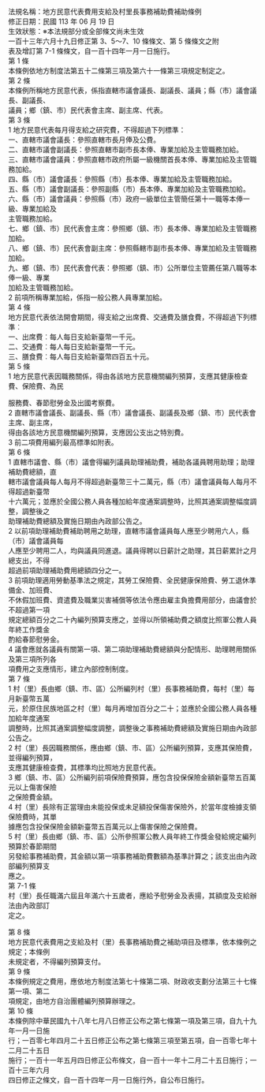 法規名稱：地方民意代表費用支給及村里長事務補助費補助條例  
修正日期：民國 113 年 06 月 19 日  
生效狀態：※本法規部分或全部條文尚未生效  
一百十三年六月十九日修正第 3、5～7、10 條條文、第 5 條條文之附  
表及增訂第 7-1 條條文，自一百十四年一月一日施行。  
第 1 條  
本條例依地方制度法第五十二條第三項及第六十一條第三項規定制定之。  
第 2 條  
本條例所稱地方民意代表，係指直轄市議會議長、副議長、議員；縣（市）議會議長、副議長、  
議員；鄉（鎮、市）民代表會主席、副主席、代表。  
第 3 條  
1 地方民意代表每月得支給之研究費，不得超過下列標準：  
一、直轄市議會議長：參照直轄市長月俸及公費。  
二、直轄市議會副議長：參照直轄市副市長本俸、專業加給及主管職務加給。  
三、直轄市議會議員：參照直轄市政府所屬一級機關首長本俸、專業加給及主管職務加給。  
四、縣（市）議會議長：參照縣（市）長本俸、專業加給及主管職務加給。  
五、縣（市）議會副議長：參照副縣（市）長本俸、專業加給及主管職務加給。  
六、縣（市）議會議員：參照縣（市）政府一級單位主管簡任第十一職等本俸一級、專業加給及  
主管職務加給。  
七、鄉（鎮、市）民代表會主席：參照鄉（鎮、市）長本俸、專業加給及主管職務加給。  
八、鄉（鎮、市）民代表會副主席：參照縣轄市副市長本俸、專業加給及主管職務加給。  
九、鄉（鎮、市）民代表會代表：參照鄉（鎮、市）公所單位主管薦任第八職等本俸一級、專業  
加給及主管職務加給。  
2 前項所稱專業加給，係指一般公務人員專業加給。  
第 4 條  
地方民意代表依法開會期間，得支給之出席費、交通費及膳食費，不得超過下列標準︰  
一、出席費︰每人每日支給新臺幣一千元。  
二、交通費︰每人每日支給新臺幣一千元。  
三、膳食費︰每人每日支給新臺幣四百五十元。  
第 5 條  
1 地方民意代表因職務關係，得由各該地方民意機關編列預算，支應其健康檢查費、保險費、為民  


服務費、春節慰勞金及出國考察費。  
2 直轄市議會議長、副議長、縣（市）議會議長、副議長及鄉（鎮、市）民代表會主席、副主席，  
得由各該地方民意機關編列預算，支應因公支出之特別費。  
3 前二項費用編列最高標準如附表。  
第 6 條  
1 直轄市議會、縣（市）議會得編列議員助理補助費，補助各議員聘用助理；助理補助費總額，直  
轄市議會議員每人每月不得超過新臺幣三十二萬元，縣（市）議會議員每人每月不得超過新臺幣  
十六萬元；並應於全國公務人員各種加給年度通案調整時，比照其通案調整幅度調整，調整後之  
助理補助費總額及實施日期由內政部公告之。  
2 以前項助理補助費補助聘用之助理，直轄市議會議員每人應至少聘用六人，縣（市）議會議員每  
人應至少聘用二人，均與議員同進退。議員得聘以日薪計之助理，其日薪累計之月總支出，不得  
超過前項助理補助費用總額四分之一。  
3 前項助理適用勞動基準法之規定，其勞工保險費、全民健康保險費、勞工退休準備金、加班費、  
不休假加班費、資遣費及職業災害補償等依法令應由雇主負擔費用部分，由議會於不超過第一項  
規定總額百分之二十內編列預算支應之，並得以所領補助費之額度比照軍公教人員年終工作獎金  
酌給春節慰勞金。  
4 議會應就各議員有關第一項、第二項助理補助費總額與分配情形、助理聘用關係及第三項所列各  
項費用之支應情形，建立內部控制制度。  
第 7 條  
1 村（里）長由鄉（鎮、市、區）公所編列村（里）長事務補助費，每村（里）每月新臺幣五萬  
元，於原住民族地區之村（里）每月再增加百分之二十；並應於全國公務人員各種加給年度通案  
調整時，比照其通案調整幅度調整，調整後之事務補助費總額及實施日期由內政部公告之。  
2 村（里）長因職務關係，應由鄉（鎮、市、區）公所編列預算，支應其保險費，並得編列預算，  
支應其健康檢查費，其標準均比照地方民意代表。  
3 鄉（鎮、市、區）公所編列前項保險費預算，應包含投保保險金額新臺幣五百萬元以上傷害保險  
之保險費金額。  
4 村（里）長除有正當理由未能投保或未足額投保傷害保險外，於當年度檢據支領保險費時，其單  
據應包含投保保險金額新臺幣五百萬元以上傷害保險之保險費。  
5 村（里）長由鄉（鎮、市、區）公所參照軍公教人員年終工作獎金發給規定編列預算於春節期間  
另發給事務補助費，其金額以第一項事務補助費數額為基準計算之；該支出由內政部編列預算支  
應之。  
第 7-1 條  
村（里）長任職滿六屆且年滿六十五歲者，應給予慰勞金及表揚，其額度及支給辦法由內政部訂  
定之。  


第 8 條  
地方民意代表費用之支給及村（里）長事務補助費之補助項目及標準，依本條例之規定；本條例  
未規定者，不得編列預算支付。  
第 9 條  
本條例規定之費用，應依地方制度法第七十條第二項、財政收支劃分法第三十七條第一項、第二  
項規定，由地方自治團體編列預算辦理之。  
第 10 條  
本條例除中華民國九十八年七月八日修正公布之第七條第一項及第三項，自九十九年一月一日施  
行；一百零七年四月二十五日修正公布之第七條第三項至第五項，自一百零七年十二月二十五日  
施行；一百十一年五月四日修正公布條文，自一百十一年十二月二十五日施行；一百十三年六月  
四日修正之條文，自一百十四年一月一日施行外，自公布日施行。  


